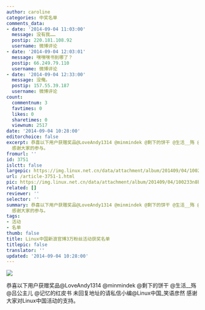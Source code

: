 ```yaml
---
author: caroline
categories: 中奖名单
comments_data:
- date: '2014-09-04 11:03:00'
  message: 没有我……
  postip: 220.181.108.92
  username: 微博评论
- date: '2014-09-04 12:03:01'
  message: 嘿嘿嘿书到哪了？
  postip: 66.249.79.110
  username: 微博评论
- date: '2014-09-04 12:33:00'
  message: 没俺。
  postip: 157.55.39.187
  username: 微博评论
count:
  commentnum: 3
  favtimes: 0
  likes: 0
  sharetimes: 0
  viewnum: 2517
date: '2014-09-04 10:28:00'
editorchoice: false
excerpt: 恭喜以下用户获赠奖品@LoveAndy1314 @minmindek @剩下的饼干 @生活__殇 @吕公主儿 @记忆的红皮书 未回复地址的请私信小编@Linux中国_笑语彦然
  感谢大家的参与。
fromurl: ''
id: 3751
islctt: false
largepic: https://img.linux.net.cn/data/attachment/album/201409/04/100233n8bkrzoxxwbnfnbk.jpg
url: /article-3751-1.html
pic: https://img.linux.net.cn/data/attachment/album/201409/04/100233n8bkrzoxxwbnfnbk.jpg.thumb.jpg
related: []
reviewer: ''
selector: ''
summary: 恭喜以下用户获赠奖品@LoveAndy1314 @minmindek @剩下的饼干 @生活__殇 @吕公主儿 @记忆的红皮书 未回复地址的请私信小编@Linux中国_笑语彦然
  感谢大家的参与。
tags:
- 活动
- 名单
thumb: false
title: Linux中国新浪官博3万粉丝活动获奖名单
titlepic: false
translator: ''
updated: '2014-09-04 10:28:00'
---
```


![](/data/attachment/album/201409/04/100233n8bkrzoxxwbnfnbk.jpg)


恭喜以下用户获赠奖品@LoveAndy1314 @minmindek @剩下的饼干 @生活\_\_殇 @吕公主儿 @记忆的红皮书 未回复地址的请私信小编@Linux中国\_笑语彦然 感谢大家对Linux中国活动的支持。